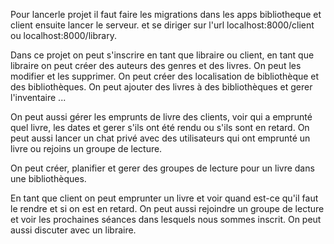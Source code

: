 Pour lancerle projet il faut faire les migrations dans les apps bibliotheque et client ensuite lancer le serveur. et se diriger sur l'url localhost:8000/client ou localhost:8000/library.

Dans ce projet on peut s'inscrire en tant que libraire ou client, en tant que libraire on peut créer des auteurs des genres et des livres. On peut les modifier et les supprimer. On peut créer des localisation de bibliothèque et des bibliothèques. On peut ajouter des livres à des bibliothèques et gerer l'inventaire ...

On peut aussi gérer les emprunts de livre des clients, voir qui a emprunté quel livre, les dates et gerer s'ils ont été rendu ou s'ils sont en retard. On peut aussi lancer un chat privé avec des utilisateurs qui ont emprunté un livre ou rejoins un groupe de lecture.

On peut créer, planifier et gerer des groupes de lecture pour un livre dans une bibliothèques.

En tant que client on peut emprunter un livre et voir quand est-ce qu'il faut le rendre et si on est en retard. On peut aussi rejoindre un groupe de lecture et voir les prochaines séances dans lesquels nous sommes inscrit. On peut aussi discuter avec un libraire.